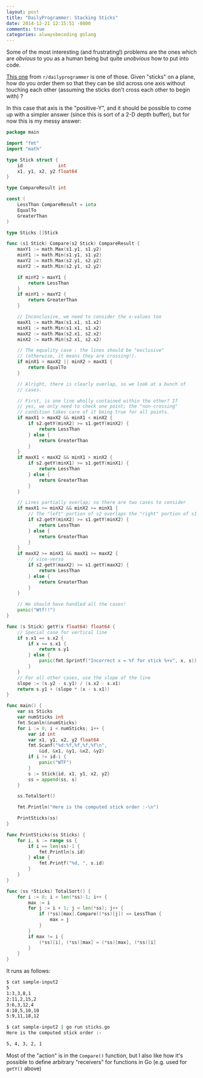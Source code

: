 ```yaml
---
layout: post
title: "DailyProgrammer: Stacking Sticks"
date: 2014-12-21 12:15:51 -0800
comments: true
categories: alwaysbecoding golang
---
```


Some of the most interesting (and frustrating!) problems are the ones which are _obvious_ to you as a human being but quite _unobvious_ how to put into code.

[This one](http://www.reddit.com/r/dailyprogrammer/comments/2oe0px/2014125_challenge_191_hard_tricky_stick_stacking/) from `r/dailyprogrammer` is one of those. Given "sticks" on a plane, how do you order them so that they can be slid across one axis without touching each other (assuming the sticks don't cross each other to begin with) ?

In this case that axis is the "positive-Y", and it should be possible to come up with a simpler answer (since this is sort of a 2-D depth buffer), but for now this is my messy answer:

```go
package main

import "fmt"
import "math"

type Stick struct {
	id             int
	x1, y1, x2, y2 float64
}

type CompareResult int

const (
	LessThan CompareResult = iota
	EqualTo
	GreaterThan
)

type Sticks []Stick

func (s1 Stick) Compare(s2 Stick) CompareResult {
	maxY1 := math.Max(s1.y1, s1.y2)
	minY1 := math.Min(s1.y1, s1.y2)
	maxY2 := math.Max(s2.y1, s2.y2)
	minY2 := math.Min(s2.y1, s2.y2)

	if minY2 > maxY1 {
		return LessThan
	}
	if minY1 > maxY2 {
		return GreaterThan
	}

	// Inconclusive, we need to consider the x-values too
	maxX1 := math.Max(s1.x1, s1.x2)
	minX1 := math.Min(s1.x1, s1.x2)
	maxX2 := math.Max(s2.x1, s2.x2)
	minX2 := math.Min(s2.x1, s2.x2)

	// The equality case : the lines should be "exclusive"
	// (otherwise, it means they are crossing!).
	if minX1 > maxX2 || minX2 > maxX1 {
		return EqualTo
	}

	// Alright, there is clearly overlap, so we look at a bunch of
	// cases.

	// First, is one line wholly contained within the other? If
	// yes, we only need to check one point; the "non-crossing"
	// condition takes care of it being true for all points.
	if maxX1 > maxX2 && minX1 < minX2 {
		if s2.getY(minX2) >= s1.getY(minX2) {
			return LessThan
		} else {
			return GreaterThan
		}
	}
	if maxX1 < maxX2 && minX1 > minX2 {
		if s2.getY(minX1) >= s1.getY(minX1) {
			return LessThan
		} else {
			return GreaterThan
		}
	}

	// Lines partially overlap; so there are two cases to consider
	if maxX1 >= minX2 && minX2 >= minX1 {
		// The "left" portion of s2 overlaps the "right" portion of s1
		if s2.getY(minX2) >= s1.getY(minX2) {
			return LessThan
		} else {
			return GreaterThan
		}
	}
	if maxX2 >= minX1 && maxX1 >= maxX2 {
		// vice-versa
		if s2.getY(maxX2) >= s1.getY(maxX2) {
			return LessThan
		} else {
			return GreaterThan
		}
	}

	// We should have handled all the cases!
	panic("Wtf!!")
}

func (s Stick) getY(x float64) float64 {
	// Special case for vertical line
	if s.x1 == s.x2 {
		if x == s.x1 {
			return s.y1
		} else {
			panic(fmt.Sprintf("Incorrect x = %f for stick %+v", x, s))
		}
	}
	// For all other cases, use the slope of the line
	slope := (s.y2 - s.y1) / (s.x2 - s.x1)
	return s.y1 + (slope * (x - s.x1))
}

func main() {
	var ss Sticks
	var numSticks int
	fmt.Scanln(&numSticks)
	for i := 0; i < numSticks; i++ {
		var id int
		var x1, y1, x2, y2 float64
		fmt.Scanf("%d:%f,%f,%f,%f\n",
			&id, &x1, &y1, &x2, &y2)
		if i != id-1 {
			panic("WTF")
		}
		s := Stick{id, x1, y1, x2, y2}
		ss = append(ss, s)
	}

	ss.TotalSort()

	fmt.Println("Here is the computed stick order :-\n")

	PrintSticks(ss)
}

func PrintSticks(ss Sticks) {
	for i, s := range ss {
		if i == len(ss)-1 {
			fmt.Println(s.id)
		} else {
			fmt.Printf("%d, ", s.id)
		}
	}
}

func (ss *Sticks) TotalSort() {
	for i := 0; i < len(*ss)-1; i++ {
		max := i
		for j := i + 1; j < len(*ss); j++ {
			if (*ss)[max].Compare((*ss)[j]) == LessThan {
				max = j
			}
		}
		if max != i {
			(*ss)[i], (*ss)[max] = (*ss)[max], (*ss)[i]
		}
	}
}
```

It runs as follows:

```sh
$ cat sample-input2
5
1:3,3,8,1
2:11,2,15,2
3:6,3,12,4
4:10,5,10,10
5:9,11,18,12

$ cat sample-input2 | go run sticks.go
Here is the computed stick order :-

5, 4, 3, 2, 1
```

Most of the "action" is in the `Compare()` function, but I also like how it's possible to define arbitrary "receivers" for functions in Go (e.g. used for `getY()` above)